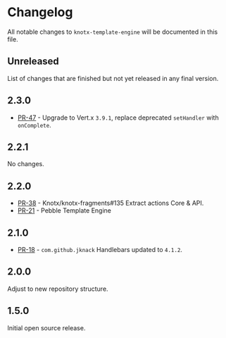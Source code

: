 # Changelog
All notable changes to `knotx-template-engine` will be documented in this file.

## Unreleased
List of changes that are finished but not yet released in any final version.
                
## 2.3.0
- [PR-47](https://github.com/Knotx/knotx-template-engine/pull/47) - Upgrade to Vert.x `3.9.1`, replace deprecated `setHandler` with `onComplete`.
     
## 2.2.1
No changes.
                
## 2.2.0
- [PR-38](https://github.com/Knotx/knotx-template-engine/pull/38) - Knotx/knotx-fragments#135 Extract actions Core & API.
- [PR-21](https://github.com/Knotx/knotx-template-engine/pull/21) - Pebble Template Engine

## 2.1.0
- [PR-18](https://github.com/Knotx/knotx-template-engine/pull/18) - `com.github.jknack` Handlebars updated to `4.1.2`.

## 2.0.0
Adjust to new repository structure.

## 1.5.0
Initial open source release.
